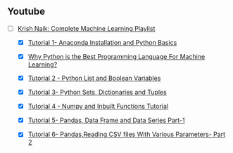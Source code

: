 ## Youtube

- [ ] [Krish Naik: Complete Machine Learning Playlist](https://www.youtube.com/playlist?list=PLZoTAELRMXVPBTrWtJkn3wWQxZkmTXGwe)

	- [X] [Tutorial 1- Anaconda Installation and Python Basics](https://www.youtube.com/watch?v=7S865QCGL74) 
    
    - [X] [Why Python is the Best Programming Language For Machine Learning?](https://www.youtube.com/watch?v=JSJJ-qOOAXI) 

    - [X] [Tutorial 2 - Python List and Boolean Variables](https://www.youtube.com/watch?v=GA0u6WM7_Eo) 

    - [X] [Tutorial 3- Python Sets, Dictionaries and Tuples](https://www.youtube.com/watch?v=wlS_fWxIPyQ)

    - [X] [Tutorial 4 - Numpy and Inbuilt Functions Tutorial](https://www.youtube.com/watch?v=vh525RjO6C0)

    - [X] [Tutorial 5- Pandas, Data Frame and Data Series Part-1](https://www.youtube.com/watch?v=QUClKFFn1Vk)

    - [X] [Tutorial 6- Pandas,Reading CSV files With Various Parameters- Part 2](https://www.youtube.com/watch?v=tW1BWtQRZ2M)

    